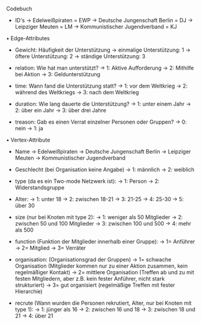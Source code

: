 Codebuch 

- ID's
-> Edelweißpiraten = EWP
-> Deutsche Jungenschaft Berlin = DJ
-> Leipziger Meuten = LM
-> Kommunistischer Jugendverband = KJ


•	Edge-Attributes
-	Gewicht: Häufigkeit der Unterstützung
->	einmalige Unterstützung: 1
->	öftere Unterstützung: 2
->	ständige Unterstützung: 3

-	relation: Wie hat man unterstützt?
->	1: Aktive Aufforderung
->	2: Mithilfe bei Aktion
->	3: Geldunterstützung

-	time: Wann fand die Unterstützung statt?
->	1: vor dem Weltkrieg
->  2: während des Weltkriegs
->	3: nach dem Weltkrieg

-	duration: Wie lang dauerte die Unterstützung?
->	1: unter einem Jahr
->	2: über ein Jahr
->	3: über drei Jahre

- treason: Gab es einen Verrat einzelner Personen oder Gruppen?
-> 0: nein
-> 1: ja

•	Vertex-Attribute
-	Name
-> Edelweißpiraten
-> Deutsche Jungenschaft Berlin
-> Leipziger Meuten
-> Kommunistischer Jugendverband

-	Geschlecht (bei Organisation keine Angabe)
-> 1: männlich
-> 2: weiblich

-	type (da es ein Two-mode Netzwerk ist):
-> 1: Person
-> 2: Widerstandsgruppe

-	Alter:
-> 1: unter 18
-> 2: zwischen 18-21
-> 3: 21-25
-> 4: 25-30
-> 5: über 30

- size (nur bei Knoten mit type 2):
-> 1: weniger als 50 Mitglieder
-> 2: zwischen 50 und 100 Mitglieder
-> 3: zwischen 100 und 500
-> 4: mehr als 500

- function (Funktion der Mitglieder innerhalb einer Gruppe):
-> 1= Anführer
-> 2= Mitglied
-> 3= Verräter

- organisation: (Organisationsgrad der Gruppen)
-> 1= schwache Organisation (Mitglieder kommen nur zu einer Aktion zusammen, kein regelmäßiger Kontakt)
-> 2= mittlere Organisation (Treffen ab und zu mit festen Mitgliedern, aber z.B. kein fester Anführer, nicht stark strukturiert)
-> 3= gut organisiert (regelmäßige Treffen mit fester Hierarchie)

- recrute (Wann wurden die Personen rekrutiert, Alter, nur bei Knoten mit type 1):
-> 1: jünger als 16
-> 2: zwischen 16 und 18
-> 3: zwischen 18 und 21
-> 4: über 21
